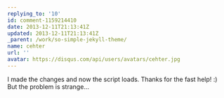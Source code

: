```yaml
---
replying_to: '10'
id: comment-1159214410
date: 2013-12-11T21:13:41Z
updated: 2013-12-11T21:13:41Z
_parent: /work/so-simple-jekyll-theme/
name: cehter
url: ''
avatar: https://disqus.com/api/users/avatars/cehter.jpg
---
```


I made the changes and now the script loads. Thanks for the fast help! :) But
the problem is strange...
